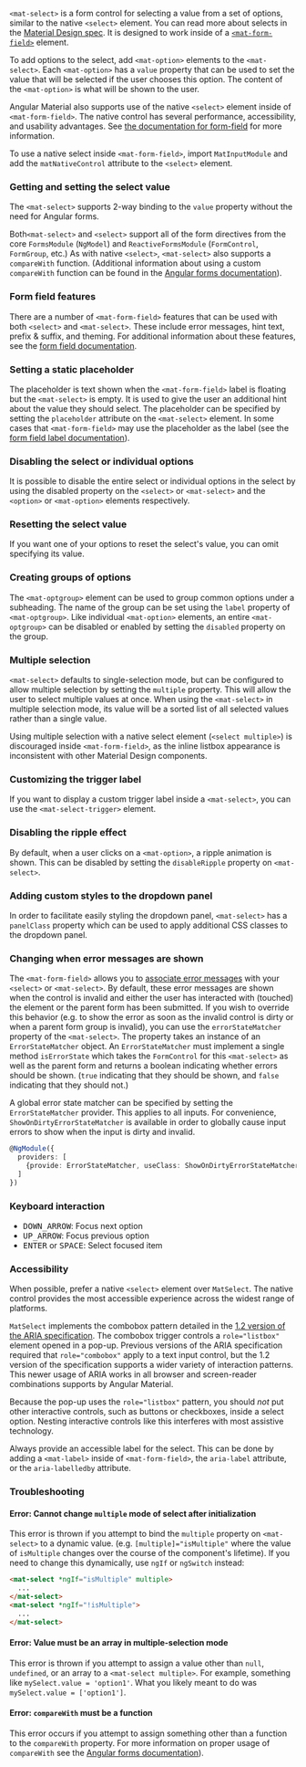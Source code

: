 `<mat-select>` is a form control for selecting a value from a set of options, similar to the native
`<select>` element. You can read more about selects in the
[Material Design spec](https://material.io/design/components/menus.html). It is designed to work
inside of a [`<mat-form-field>`](https://material.angular.io/components/form-field/overview)
element.

To add options to the select, add `<mat-option>` elements to the `<mat-select>`. Each `<mat-option>`
has a `value` property that can be used to set the value that will be selected if the user chooses
this option. The content of the `<mat-option>` is what will be shown to the user.

Angular Material also supports use of the native `<select>` element inside of
`<mat-form-field>`. The native control has several performance, accessibility,
and usability advantages. See [the documentation for
form-field](https://material.angular.io/components/form-field) for more information.

To use a native select inside `<mat-form-field>`, import `MatInputModule` and add the
`matNativeControl` attribute to the `<select>` element. 

<!-- example(select-overview) -->

### Getting and setting the select value

The `<mat-select>` supports 2-way binding to the `value` property without the need for Angular
forms.

<!-- example(select-value-binding) -->

Both`<mat-select>` and `<select>` support all of the form directives from the core `FormsModule` (`NgModel`) and
`ReactiveFormsModule` (`FormControl`, `FormGroup`, etc.) As with native `<select>`, `<mat-select>`
also supports a `compareWith` function. (Additional information about using a custom `compareWith`
function can be found in the
[Angular forms documentation](https://angular.io/api/forms/SelectControlValueAccessor#caveat-option-selection)).

<!-- example(select-form) -->

### Form field features

There are a number of `<mat-form-field>` features that can be used with both `<select>` and `<mat-select>`. These
include error messages, hint text, prefix & suffix, and theming. For additional information about
these features, see the
[form field documentation](https://material.angular.io/components/form-field/overview).

<!-- example(select-hint-error) -->

### Setting a static placeholder

The placeholder is text shown when the `<mat-form-field>` label is floating but the `<mat-select>`
is empty. It is used to give the user an additional hint about the value they should select. The
placeholder can be specified by setting the `placeholder` attribute on the `<mat-select>` element.
In some cases that `<mat-form-field>` may use the placeholder as the label (see the
[form field label documentation](https://material.angular.io/components/form-field/overview#floating-label)).

### Disabling the select or individual options

It is possible to disable the entire select or individual options in the select by using the
disabled property on the `<select>` or `<mat-select>` and the `<option>` or `<mat-option>` elements respectively.

<!-- example(select-disabled) -->

### Resetting the select value

If you want one of your options to reset the select's value, you can omit specifying its value.

<!-- example(select-reset) -->

### Creating groups of options

The `<mat-optgroup>` element can be used to group common options under a subheading. The name of the
group can be set using the `label` property of `<mat-optgroup>`. Like individual `<mat-option>`
elements, an entire `<mat-optgroup>` can be disabled or enabled by setting the `disabled` property
on the group.

<!-- example(select-optgroup) -->

### Multiple selection

`<mat-select>` defaults to single-selection mode, but can be configured to allow multiple selection
by setting the `multiple` property. This will allow the user to select multiple values at once. When
using the `<mat-select>` in multiple selection mode, its value will be a sorted list of all selected
values rather than a single value.

Using multiple selection with a native select element (`<select multiple>`) is discouraged
inside `<mat-form-field>`, as the inline listbox appearance is inconsistent with other
Material Design components.

<!-- example(select-multiple) -->

### Customizing the trigger label

If you want to display a custom trigger label inside a `<mat-select>`, you can use the
`<mat-select-trigger>` element.

<!-- example(select-custom-trigger) -->

### Disabling the ripple effect

By default, when a user clicks on a `<mat-option>`, a ripple animation is shown. This can be disabled
by setting the `disableRipple` property on `<mat-select>`.

<!-- example(select-no-ripple) -->

### Adding custom styles to the dropdown panel

In order to facilitate easily styling the dropdown panel, `<mat-select>` has a `panelClass` property
which can be used to apply additional CSS classes to the dropdown panel.

<!-- example(select-panel-class) -->

### Changing when error messages are shown

The `<mat-form-field>` allows you to
[associate error messages](https://material.angular.io/components/form-field/overview#error-messages)
with your `<select>` or `<mat-select>`. By default, these error messages are shown when the control is invalid and
either the user has interacted with (touched) the element or the parent form has been submitted. If
you wish to override this behavior (e.g. to show the error as soon as the invalid control is dirty
or when a parent form group is invalid), you can use the `errorStateMatcher` property of the
`<mat-select>`. The property takes an instance of an `ErrorStateMatcher` object. An
`ErrorStateMatcher` must implement a single method `isErrorState` which takes the `FormControl` for
this `<mat-select>` as well as the parent form and returns a boolean indicating whether errors
should be shown. (`true` indicating that they should be shown, and `false` indicating that they
should not.)

<!-- example(select-error-state-matcher) -->

A global error state matcher can be specified by setting the `ErrorStateMatcher` provider. This
applies to all inputs. For convenience, `ShowOnDirtyErrorStateMatcher` is available in order to
globally cause input errors to show when the input is dirty and invalid.

```ts
@NgModule({
  providers: [
    {provide: ErrorStateMatcher, useClass: ShowOnDirtyErrorStateMatcher}
  ]
})
```

### Keyboard interaction

- <kbd>DOWN_ARROW</kbd>: Focus next option
- <kbd>UP_ARROW</kbd>: Focus previous option
- <kbd>ENTER</kbd> or <kbd>SPACE</kbd>: Select focused item

### Accessibility
When possible, prefer a native `<select>` element over `MatSelect`. The native control
provides the most accessible experience across the widest range of platforms.

`MatSelect` implements the combobox pattern detailed in the [1.2 version of the ARIA
specification](https://www.w3.org/TR/wai-aria-1.2). The combobox trigger controls a `role="listbox"`
element opened in a pop-up. Previous versions of the ARIA specification
required that `role="combobox"` apply to a text input control, but the 1.2 version of the
specification supports a wider variety of interaction patterns. This newer usage of ARIA works
in all browser and screen-reader combinations supports by Angular Material.

Because the pop-up uses the `role="listbox"` pattern, you should _not_ put other interactive
controls, such as buttons or checkboxes, inside a select option. Nesting interactive controls like
this interferes with most assistive technology.

Always provide an accessible label for the select. This can be done by adding a `<mat-label>`
inside of `<mat-form-field>`, the `aria-label` attribute, or the `aria-labelledby` attribute.

### Troubleshooting

#### Error: Cannot change `multiple` mode of select after initialization

This error is thrown if you attempt to bind the `multiple` property on `<mat-select>` to a dynamic
value. (e.g. `[multiple]="isMultiple"` where the value of `isMultiple` changes over the course of
the component's lifetime). If you need to change this dynamically, use `ngIf` or `ngSwitch` instead:

```html
<mat-select *ngIf="isMultiple" multiple>
  ...
</mat-select>
<mat-select *ngIf="!isMultiple">
  ...
</mat-select>
```

#### Error: Value must be an array in multiple-selection mode

This error is thrown if you attempt to assign a value other than `null`, `undefined`, or an array to
a `<mat-select multiple>`. For example, something like `mySelect.value = 'option1'`. What you likely
meant to do was `mySelect.value = ['option1']`.

#### Error: `compareWith` must be a function

This error occurs if you attempt to assign something other than a function to the `compareWith`
property. For more information on proper usage of `compareWith` see the
[Angular forms documentation](https://angular.io/api/forms/SelectControlValueAccessor#caveat-option-selection)).
